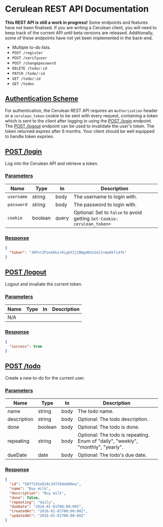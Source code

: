 # Cerulean REST API Documentation

**This REST API is still a work in progress!** Some endpoints and features have not been finalised. If you are writing a Cerulean client, you will need to keep track of the current API until beta versions are released. Additionally, some of these endpoints have not yet been implemented in the back-end.

- Multiple to-do lists.
- `POST /register`
- `POST /verifyuser`
- `POST /changepassword`
- `DELETE /todo/:id`
- `PATCH /todo/:id`
- `GET /todo/:id`
- `GET /todos`

## [Authentication Scheme](#authentication-scheme)

For authentication, the Cerulean REST API requires an `Authorization` header or a `cerulean_token` cookie to be sent with every request, containing a token which is sent to the client after logging in using the [POST /login](#post-login) endpoint. The [POST /logout](#post-logout) endpoint can be used to invalidate the user's token. The token returned expires after 6 months. Your client should be well equipped to handle token expiries.

## [POST /login](#post-login)

Log into the Cerulean API and retrieve a token.

### [Parameters](#post-login-parameters)

| Name       | Type    | In    | Description                 |
| ---------- | ------- | ----- | --------------------------- |
| `username` | string  | body  | The username to login with. |
| `password` | string  | body  | The password to login with. |
| `cookie`   | boolean | query | Optional: Set to `false` to avoid getting `Set-Cookie: cerulean_token=` |

### [Response](#post-login-response)

```json
{
  "token": "JRPnrZPzeb8hi+RigUYZjIBWg4N1hImlI+AwKkfi4fk"
}
```

## [POST /logout](#post-logout)

Logout and invaliate the current token.

### [Parameters](#post-logout-parameters)

| Name       | Type    | In    | Description                 |
| ---------- | ------- | ----- | --------------------------- |
| N/A

### [Response](#post-logout-response)

```json
{
  "success": true
}
```

## [POST /todo](#post-todo)

Create a new to-do for the current user.

### [Parameters](#post-todo-parameters)

| Name        | Type    | In    | Description                     |
| ----------  | ------- | ----- | ------------------------------- |
| name        | string  | body  | The todo name.                  |
| description | string  | body  | Optional: The todo description. |
| done        | boolean | body  | Optional: The todo is done.     |
| repeating   | string  | body  | Optional: The todo is repeating. Enum of "daily", "weekly", "monthly", "yearly". |
| dueDate     | date    | body  | Optional: The todo's due date.  |

### [Response](#post-todo-response)

```json
{
  "id": "507f191e810c19729de860ea",
  "name": "Buy milk",
  "description": "Buy milk",
  "done": false,
  "repeating": "daily",
  "dueDate": "2016-01-01T00:00:00Z",
  "createdAt": "2016-01-01T00:00:00Z",
  "updatedAt": "2016-01-01T00:00:00Z"
}
```
